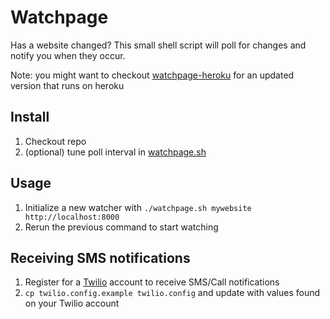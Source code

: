 # Watchpage

Has a website changed? This small shell script will poll for changes and notify you when they occur.

Note: you might want to checkout [watchpage-heroku](http://github.com/mobmad/watchpage-heroku) for an 
updated version that runs on heroku

## Install

1. Checkout repo
2. (optional) tune poll interval in [watchpage.sh](watchpage.sh)

## Usage

1. Initialize a new watcher with `./watchpage.sh mywebsite http://localhost:8000`
2. Rerun the previous command to start watching

## Receiving SMS notifications

1. Register for a [Twilio](https://www.twilio.com) account to receive SMS/Call notifications
2. `cp twilio.config.example twilio.config` and update with values found on your Twilio account
